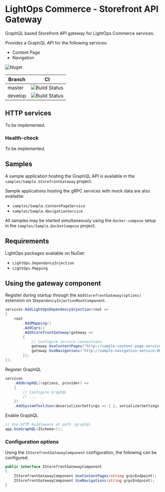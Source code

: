 # LightOps Commerce - Storefront API Gateway

GraphQL based Storefront API gateway for LightOps Commerce services.

Provides a GraphQL API for the following services:

- Content Page
- Navigation

![Nuget](https://img.shields.io/nuget/v/LightOps.Commerce.Gateways.Storefront)

| Branch | CI |
| --- | --- |
| master | ![Build Status](https://dev.azure.com/sorendev/LightOps%20Commerce/_apis/build/status/SorenA.lightops-commerce-gateways-storefront?branchName=master) |
| develop | ![Build Status](https://dev.azure.com/sorendev/LightOps%20Commerce/_apis/build/status/SorenA.lightops-commerce-gateways-storefront?branchName=develop) |

## HTTP services

To be implemented.

### Health-check

To be implemented.

## Samples

A sample application hosting the GraphQL API is available in the `samples/Sample.StorefrontGateway` project.

Sample applications hosting the gRPC services with mock data are also available:

- `samples/Sample.ContentPageService`
- `samples/Sample.NavigationService`

All samples may be started simultaneously using the `docker-compose` setup in the  `samples/Sample.DockerCompose` project.

## Requirements

LightOps packages available on NuGet:

- `LightOps.DependencyInjection`
- `LightOps.Mapping`

## Using the gateway component

Register during startup through the `AddStorefrontGateway(options)` extension on `IDependencyInjectionRootComponent`.

```csharp
services.AddLightOpsDependencyInjection(root =>
{
    root
        .AddMapping()
        .AddCqrs()
        .AddStorefrontGateway(gateway =>
        {
            // Configure service connections
            gateway.UseContentPages("http://sample-content-page-service:80");
            gateway.UseNavigations("http://sample-navigation-service:80");
        });
});
```

Register GraphQL

```csharp
services
    .AddGraphQL((options, provider) =>
    {
        // Configure GraphQL
        // ...
    })
    .AddSystemTextJson(deserializerSettings => { }, serializerSettings => { });
```

Enable GraphQL

```csharp
// Use HTTP middleware at path /graphql
app.UseGraphQL<ISchema>();
```

### Configuration options

Using the `IStorefrontGatewayComponent` configuration, the following can be configured:

```csharp
public interface IStorefrontGatewayComponent
{
    IStorefrontGatewayComponent UseContentPages(string grpcEndpoint);
    IStorefrontGatewayComponent UseNavigations(string grpcEndpoint);
}
```
